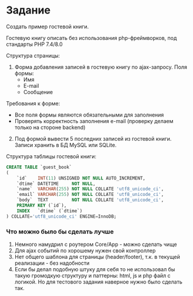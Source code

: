 # Задание

Создать пример гостевой книги.

Гостевую книгу описать без использования php-фреймворков, под стандарты PHP 7.4/8.0

Структура страницы:

1) Форма добавления записей в гостевую книгу по ajax-запросу.
   Поля формы:
    * Имя
    * E-mail
    * Сообщение

Требования к форме:

* Все поля формы являются обязательными для заполнения
* Проверять корректность заполнения e-mail (проверку делаем только на стороне backend)

2) Под формой вывести 5 последних записей из гостевой книги. Записи хранить в БД MySQL или SQLite.

Структура таблицы гостевой книги:

```sql
CREATE TABLE `guest_book`
(
    `id`    INT(11) UNSIGNED NOT NULL AUTO_INCREMENT,
    `dtime` DATETIME     NOT NULL,
    `name`  VARCHAR(255) NOT NULL COLLATE 'utf8_unicode_ci',
    `email` VARCHAR(255) NOT NULL COLLATE 'utf8_unicode_ci',
    `body`  TEXT         NOT NULL COLLATE 'utf8_unicode_ci',
    PRIMARY KEY (`id`),
    INDEX   `dtime` (`dtime`)
) COLLATE='utf8_unicode_ci' ENGINE=InnoDB;
```
### Что можно было бы сделать лучше
1. Немного намудрил с роутером Core/App - можно сделать чище
2. Для ajax событий по хорошему нужен свой контроллер
4. Нет общего шаблона для страницы (header/footer), т.к. в текущей реализации - без надобности
5. Если бы делал подобную штуку для себя то не использовал бы такую громодкую структуру и паттерны: html, js и php файл с логикой. Но для тестового задания наверное нужно было сделать так.
